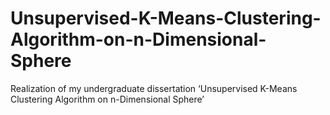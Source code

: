 # Unsupervised-K-Means-Clustering-Algorithm-on-n-Dimensional-Sphere
Realization of my undergraduate dissertation ‘Unsupervised K-Means Clustering Algorithm on n-Dimensional Sphere’
